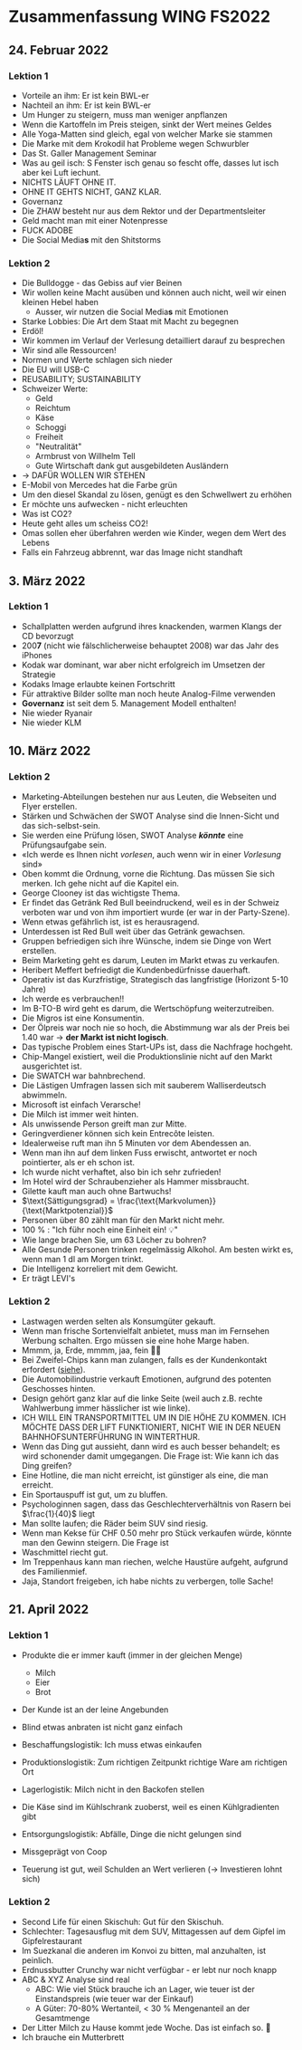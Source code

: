 # Zusammenfassung WING FS2022

## 24. Februar 2022

### Lektion 1

- Vorteile an ihm: Er ist kein BWL-er
- Nachteil an ihm: Er ist kein BWL-er
- Um Hunger zu steigern, muss man weniger anpflanzen
- Wenn die Kartoffeln im Preis steigen, sinkt der Wert meines Geldes
- Alle Yoga-Matten sind gleich, egal von welcher Marke sie stammen
- Die Marke mit dem Krokodil hat Probleme wegen Schwurbler
- Das St. Galler Management Seminar
- Was au geil isch: S Fenster isch genau so fescht offe, dasses lut isch aber kei Luft iechunt.
- NICHTS LÄUFT OHNE IT.
- OHNE IT GEHTS NICHT, GANZ KLAR.
- Governanz
- Die ZHAW besteht nur aus dem Rektor und der Departmentsleiter
- Geld macht man mit einer Notenpresse
- FUCK ADOBE
- Die Social Media**s** mit den Shitstorms

### Lektion 2

- Die Bulldogge - das Gebiss auf vier Beinen 
- Wir wollen keine Macht ausüben und können auch nicht, weil wir einen kleinen Hebel haben
	- Ausser, wir nutzen die Social Media**s** mit Emotionen
- Starke Lobbies: Die Art dem Staat mit Macht zu begegnen
- Erdöl!
- Wir kommen im Verlauf der Verlesung detailliert darauf zu besprechen
- Wir sind alle Ressourcen!
- Normen und Werte schlagen sich nieder
- Die EU will USB-C
- REUSABILITY; SUSTAINABILITY
- Schweizer Werte: 
	- Geld
	- Reichtum
	- Käse
	- Schoggi
	- Freiheit
	- "Neutralität"
	- Armbrust von Willhelm Tell
	- Gute Wirtschaft dank gut ausgebildeten Ausländern
- → DAFÜR WOLLEN WIR STEHEN
- E-Mobil von Mercedes hat die Farbe grün
- Um den diesel Skandal zu lösen, genügt es den Schwellwert zu erhöhen
- Er möchte uns aufwecken - nicht erleuchten
- Was ist CO2?
- Heute geht alles um scheiss CO2!
- Omas sollen eher überfahren werden wie Kinder, wegen dem Wert des Lebens
- Falls ein Fahrzeug abbrennt, war das Image nicht standhaft


## 3. März 2022

### Lektion 1

- Schallplatten werden aufgrund ihres knackenden, warmen Klangs der CD bevorzugt
- 200**7** (nicht wie fälschlicherweise behauptet 2008) war das Jahr des iPhones
- Kodak war dominant, war aber nicht erfolgreich im Umsetzen der Strategie
- Kodaks Image erlaubte keinen Fortschritt
- Für attraktive Bilder sollte man noch heute Analog-Filme verwenden
- **Governanz** ist seit dem 5. Management Modell enthalten!
- Nie wieder Ryanair
- Nie wieder KLM



## 10. März 2022

### Lektion 2

- Marketing-Abteilungen bestehen nur aus Leuten, die Webseiten und Flyer erstellen.
- Stärken und Schwächen der SWOT Analyse sind die Innen-Sicht und das sich-selbst-sein.
- Sie werden eine Prüfung lösen, SWOT Analyse ***könnte*** eine Prüfungsaufgabe sein.
- «Ich werde es Ihnen nicht *vorlesen*, auch wenn wir in einer *Vorlesung* sind»
- Oben kommt die Ordnung, vorne die Richtung. Das müssen Sie sich merken. Ich gehe nicht auf  die Kapitel ein.
- George Clooney ist das wichtigste Thema.
- Er findet das Getränk Red Bull beeindruckend, weil es in der Schweiz verboten war und von ihm importiert wurde (er war in der Party-Szene).
- Wenn etwas gefährlich ist, ist es herausragend.
- Unterdessen ist Red Bull weit über das Getränk gewachsen.
- Gruppen befriedigen sich ihre Wünsche, indem sie Dinge von Wert erstellen.
- Beim Marketing geht es darum, Leuten im Markt etwas zu verkaufen.
- Heribert Meffert befriedigt die Kundenbedürfnisse dauerhaft.
- Operativ ist das Kurzfristige, Strategisch das langfristige (Horizont 5-10 Jahre)
- Ich werde es verbrauchen!!
- Im B-TO-B wird geht es darum, die Wertschöpfung weiterzutreiben.
- Die Migros ist eine Konsumentin.
- Der Ölpreis war noch nie so hoch, die Abstimmung war als der Preis bei 1.40 war → **der Markt ist nicht logisch**.
- Das typische Problem eines Start-UPs ist, dass die Nachfrage hochgeht.
- Chip-Mangel existiert, weil die Produktionslinie nicht auf den Markt ausgerichtet ist.
- Die SWATCH war bahnbrechend.
- Die Lästigen Umfragen lassen sich mit sauberem Walliserdeutsch abwimmeln.
- Microsoft ist einfach Verarsche!
- Die Milch ist immer weit hinten.
- Als unwissende Person greift man zur Mitte.
- Geringverdiener können sich kein Entrecôte leisten.
- Idealerweise ruft man ihn 5 Minuten vor dem Abendessen an.
- Wenn man ihn auf dem linken Fuss erwischt, antwortet er noch pointierter, als er eh schon ist.
- Ich wurde nicht verhaftet, also bin ich sehr zufrieden!
- Im Hotel wird der Schraubenzieher als Hammer missbraucht.
- Gilette kauft man auch ohne Bartwuchs!
- $\text{Sättigungsgrad} = \frac{\text{Markvolumen}}{\text{Marktpotenzial}}$
- Personen über 80 zählt man für den Markt nicht mehr.
- 100&nbsp;% : "Ich führ noch eine Einheit ein! 💡"
- Wie lange brachen Sie, um 63 Löcher zu bohren?
- Alle Gesunde Personen trinken regelmässig Alkohol. Am besten wirkt es, wenn man 1&nbsp;dl am Morgen trinkt.
- Die Intelligenz korreliert mit dem Gewicht.
- Er trägt LEVI's


### Lektion 2

- Lastwagen werden selten als Konsumgüter gekauft.
- Wenn man frische Sortenvielfalt anbietet, muss man im Fernsehen Werbung schalten. Ergo müssen sie eine hohe Marge haben.
- Mmmm, ja, Erde, mmmm, jaa, fein 🍇🍷
- Bei Zweifel-Chips kann man zulangen, falls es der Kundenkontakt erfordert ([siehe](./asset/COM.png)).
- Die Automobilindustrie verkauft Emotionen, aufgrund des potenten Geschosses hinten.
- Design gehört ganz klar auf die linke Seite (weil auch z.B. rechte Wahlwerbung immer hässlicher ist wie linke).
- ICH WILL EIN TRANSPORTMITTEL UM IN DIE HÖHE ZU KOMMEN. ICH MÖCHTE DASS DER LIFT FUNKTIONIERT, NICHT WIE IN DER NEUEN BAHNHOFSUNTERFÜHRUNG IN WINTERTHUR.
- Wenn das Ding gut aussieht, dann wird es auch besser behandelt; es wird schonender damit umgegangen. Die Frage ist: Wie kann ich das Ding greifen?
- Eine Hotline, die man nicht erreicht, ist günstiger als eine, die man erreicht.
- Ein Sportauspuff ist gut, um zu bluffen.
- Psychologinnen sagen, dass das Geschlechterverhältnis von Rasern bei $\frac{1}{40}$ liegt
- Man sollte laufen; die Räder beim SUV sind riesig.
- Wenn man Kekse für CHF 0.50 mehr pro Stück verkaufen würde, könnte man den Gewinn steigern. Die Frage ist
- Waschmittel riecht gut.
- Im Treppenhaus kann man riechen, welche Haustüre aufgeht, aufgrund des Familienmief.
- Jaja, Standort freigeben, ich habe nichts zu verbergen, tolle Sache!


## 21. April 2022

### Lektion 1

- Produkte die er immer kauft (immer in der gleichen Menge)
	- Milch
	- Eier
	- Brot

- Der Kunde ist an der leine Angebunden
- Blind etwas anbraten ist nicht ganz einfach
- Beschaffungslogistik: Ich muss etwas einkaufen
- Produktionslogistik: Zum richtigen Zeitpunkt richtige Ware am richtigen Ort
- Lagerlogistik: Milch nicht in den Backofen stellen
- Die Käse sind im Kühlschrank zuoberst, weil es einen Kühlgradienten gibt
- Entsorgungslogistik: Abfälle, Dinge die nicht gelungen sind
- Missgeprägt von Coop
- Teuerung ist gut, weil Schulden an Wert verlieren (-> Investieren lohnt sich)


### Lektion 2

- Second Life für einen Skischuh: Gut für den Skischuh.
- Schlechter: Tagesausflug mit dem SUV, Mittagessen auf dem Gipfel im Gipfelrestaurant
- Im Suezkanal die anderen im Konvoi zu bitten, mal anzuhalten, ist peinlich.
- Erdnussbutter Crunchy war nicht verfügbar - er lebt nur noch knapp
- ABC & XYZ Analyse sind real
	- ABC: Wie viel Stück brauche ich an Lager, wie teuer ist der Einstandspreis (wie teuer war der Einkauf)
	- A Güter: 70-80% Wertanteil, < 30 % Mengenanteil an der Gesamtmenge
- Der Litter Milch zu Hause kommt jede Woche. Das ist einfach so. 🍼
- Ich brauche ein Mutterbrett

